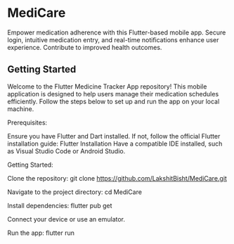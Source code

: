 # MediCare
Empower medication adherence with this Flutter-based mobile app. Secure login, intuitive medication entry, and real-time notifications enhance user experience. Contribute to improved health outcomes.

## Getting Started

Welcome to the Flutter Medicine Tracker App repository! This mobile application is designed to help users manage their medication schedules efficiently. Follow the steps below to set up and run the app on your local machine.

Prerequisites:

Ensure you have Flutter and Dart installed. If not, follow the official Flutter installation guide: Flutter Installation
Have a compatible IDE installed, such as Visual Studio Code or Android Studio.

Getting Started:

Clone the repository:
git clone https://github.com/LakshitBisht/MediCare.git

Navigate to the project directory:
cd MediCare

Install dependencies:
flutter pub get

Connect your device or use an emulator.

Run the app:
flutter run
